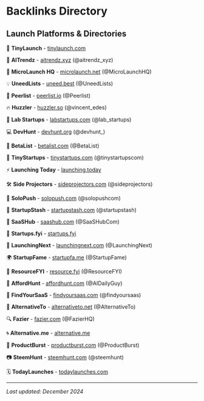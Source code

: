 # Backlinks Directory

## Launch Platforms & Directories

🤏 **TinyLaunch** - [tinylaunch.com](https://www.tinylaunch.com/)

🤖 **AITrendz** - [aitrendz.xyz](https://aitrendz.xyz/) (@aitrendz_xyz)

🚀 **MicroLaunch HQ** - [microlaunch.net](https://microlaunch.net/) (@MicroLaunchHQ)

💡 **UneedLists** - [uneed.best](https://uneed.best/) (@UneedLists)

🤝 **Peerlist** - [peerlist.io](https://peerlist.io/) (@Peerlist)

🔥 **Huzzler** - [huzzler.so](https://huzzler.so/) (@vincent_edes)

🧪 **Lab Startups** - [labstartups.com](https://labstartups.com/) (@lab_startups)

💻 **DevHunt** - [devhunt.org](https://devhunt.org/) (@devhunt_)

🌱 **BetaList** - [betalist.com](https://betalist.com/) (@BetaList)

🌿 **TinyStartups** - [tinystartups.com](https://tinystartups.com/) (@tinystartupscom)

⚡ **Launching Today** - [launching.today](https://launching.today/)

🛠️ **Side Projectors** - [sideprojectors.com](https://www.sideprojectors.com/) (@sideprojectors)

📣 **SoloPush** - [solopush.com](https://solopush.com/) (@solopushcom)

🧰 **StartupStash** - [startupstash.com](https://startupstash.com/) (@startupstash)

🧩 **SaaSHub** - [saashub.com](https://www.saashub.com/) (@SaaSHubCom)

📜 **Startups.fyi** - [startups.fyi](https://startups.fyi/)

🎇 **LaunchingNext** - [launchingnext.com](https://www.launchingnext.com/) (@LaunchingNext)

🌍 **StartupFame** - [startupfa.me](https://startupfa.me/) (@StartupFame)

🧠 **ResourceFYI** - [resource.fyi](https://resource.fyi/) (@ResourceFYI)

💸 **AffordHunt** - [affordhunt.com](https://affordhunt.com/) (@AIDailyGuy)

🎯 **FindYourSaaS** - [findyoursaas.com](https://findyoursaas.com/) (@findyoursaas)

🔁 **AlternativeTo** - [alternativeto.net](https://alternativeto.net/) (@AlternativeTo)

🔍 **Fazier** - [fazier.com](https://fazier.com/) (@FazierHQ)

🌀 **Alternative.me** - [alternative.me](https://alternative.me/)

📢 **ProductBurst** - [productburst.com](https://productburst.com/) (@ProductBurst)

📷 **SteemHunt** - [steemhunt.com](https://steemhunt.com/) (@steemhunt)

🗓️ **TodayLaunches** - [todaylaunches.com](https://todaylaunches.com/)

---

*Last updated: December 2024*
